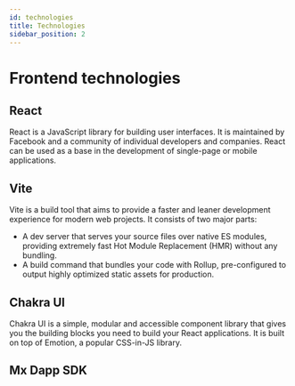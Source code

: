 ```yaml
---
id: technologies
title: Technologies
sidebar_position: 2
---
```


# Frontend technologies

## React

React is a JavaScript library for building user interfaces. It is maintained by Facebook and a community of individual developers and companies. React can be used as a base in the development of single-page or mobile applications.

## Vite

Vite is a build tool that aims to provide a faster and leaner development experience for modern web projects. It consists of two major parts:

- A dev server that serves your source files over native ES modules, providing extremely fast Hot Module Replacement (HMR) without any bundling.
- A build command that bundles your code with Rollup, pre-configured to output highly optimized static assets for production.
  
## Chakra UI

Chakra UI is a simple, modular and accessible component library that gives you the building blocks you need to build your React applications. It is built on top of Emotion, a popular CSS-in-JS library.

## Mx Dapp SDK
